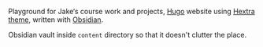 Playground for Jake‘s course work and projects, [Hugo](https://gohugo.io) website using [Hextra theme](https://github.com/imfing/hextra), written with [Obsidian](https://obsidian.md).

Obsidian vault inside `content` directory so that it doesn't clutter the place. 